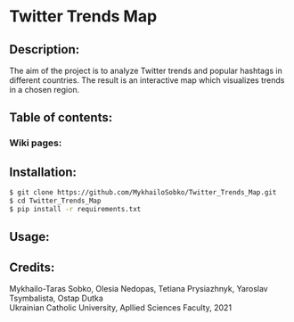 # Twitter Trends Map
## Description:
The aim of the project is to analyze Twitter trends and popular hashtags in different 
countries. The result is an interactive map which visualizes trends in a chosen region.
## Table of contents:
### Wiki pages:
## Installation:
```Bash
$ git clone https://github.com/MykhailoSobko/Twitter_Trends_Map.git
$ cd Twitter_Trends_Map
$ pip install -r requirements.txt
```
## Usage:
## Credits:
Mykhailo-Taras Sobko, Olesia Nedopas, Tetiana Prysiazhnyk, Yaroslav Tsymbalista, Ostap Dutka  
Ukrainian Catholic University, Apllied Sciences Faculty, 2021

